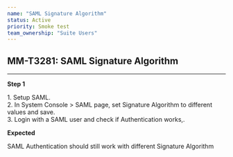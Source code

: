 ```yaml
---
name: "SAML Signature Algorithm"
status: Active
priority: Smoke test
team_ownership: "Suite Users"
---
```


## MM-T3281: SAML Signature Algorithm

---

**Step 1**

1\. Setup SAML.\
2\. In System Console > SAML page, set Signature Algorithm to different values and save.\
3\. Login with a SAML user and check if Authentication works,.

**Expected**

SAML Authentication should still work with different Signature Algorithm
